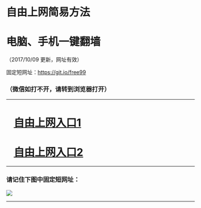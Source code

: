 ﻿# 自由上网简易方法

# 电脑、手机一键翻墙

（2017/10/09 更新，网址有效）

固定短网址：https://git.io/free99

### （微信如打不开，请转到浏览器打开）


***





# &nbsp;&nbsp; <a href="http://ft190587043.fwq-tz-1001.info/fwqtz01.html?t=100900116311 " target="_blank">自由上网入口1</a>
# &nbsp;&nbsp; <a href="http://ft1732116381.fwq-tz-1002.info/fwqtz02.html?t=100900111810 " target="_blank">自由上网入口2</a>
***

### 请记住下图中固定短网址：

<img src="https://s3-us-west-2.amazonaws.com/fwq-1001/yjfq-20170905okok.png" /> 


***

